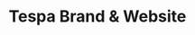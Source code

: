 ---
client: Blizzard Entertainment
title: Tespa Brand & Website
category: work
type: web, branding
role: Design
url: http://www.tespa.org

work_images:
-
  - size: 1560
    url: /assets/work/2016-06-28-tespa/main-1560.jpg
  - size: 960
    url: /assets/work/2016-06-28-tespa/main-960.jpg
  - size: 640
    url: /assets/work/2016-06-28-tespa/main-640.jpg
  - size: 320
    url: /assets/work/2016-06-28-tespa/main-320.jpg
  - caption: <a href="http://www.tespa.org">Tespa</a> is a network of college clubs founded to promote gaming culture and host the best college esports events and competitions.
---